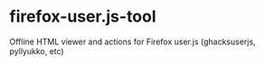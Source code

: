 # firefox-user.js-tool
Offline HTML viewer and actions for Firefox user.js (ghacksuserjs, pyllyukko, etc)
